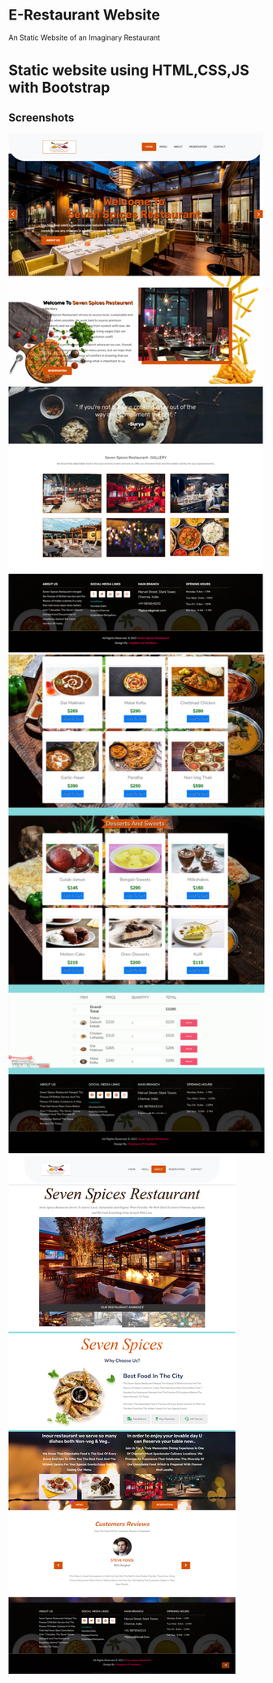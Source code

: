 # E-Restaurant Website
An Static Website of an Imaginary Restaurant
# Static website using HTML,CSS,JS with Bootstrap

## Screenshots

![Output Screenshot](output/SEVEN-SPICES-501x1024.png)
![](output/SEVEN-SPICES-MENU-2-526x1024.png)
![](output/ABOUT-US.png)
